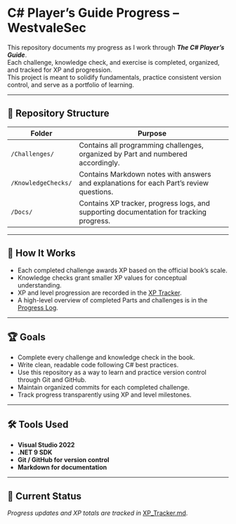 # C# Player’s Guide Progress – WestvaleSec

This repository documents my progress as I work through **_The C# Player’s Guide_**.  
Each challenge, knowledge check, and exercise is completed, organized, and tracked for XP and progression.  
This project is meant to solidify fundamentals, practice consistent version control, and serve as a portfolio of learning.

---

## 📂 Repository Structure

| Folder | Purpose |
|---------|----------|
| `/Challenges/` | Contains all programming challenges, organized by Part and numbered accordingly. |
| `/KnowledgeChecks/` | Contains Markdown notes with answers and explanations for each Part’s review questions. |
| `/Docs/` | Contains XP tracker, progress logs, and supporting documentation for tracking progress. |

---

## 🧭 How It Works

- Each completed challenge awards XP based on the official book’s scale.  
- Knowledge checks grant smaller XP values for conceptual understanding.  
- XP and level progression are recorded in the [XP Tracker](XP_Tracker.md).  
- A high-level overview of completed Parts and challenges is in the [Progress Log](Progress_Log.md).

---

## 🏆 Goals

- Complete every challenge and knowledge check in the book.  
- Write clean, readable code following C# best practices. 
- Use this repository as a way to learn and practice version control through Git and GitHub.
- Maintain organized commits for each completed challenge.  
- Track progress transparently using XP and level milestones.

---

## 🛠 Tools Used
- **Visual Studio 2022**
- **.NET 9 SDK**
- **Git / GitHub for version control**
- **Markdown for documentation**

---

## 📅 Current Status
_Progress updates and XP totals are tracked in_ [XP_Tracker.md](XP_Tracker.md).
